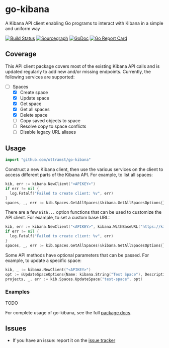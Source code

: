 # go-kibana

A Kibana API client enabling Go programs to interact with Kibana in a simple and uniform way

[![Build Status](https://github.com/ottramst/go-kibana/workflows/Lint%20and%20Test/badge.svg)](https://github.com/ottramst/go-kibana/actions?workflow=Lint%20and%20Test)
[![Sourcegraph](https://sourcegraph.com/github.com/ottramst/go-kibana/-/badge.svg)](https://sourcegraph.com/github.com/ottramst/go-kibana?badge)
[![GoDoc](https://godoc.org/github.com/ottramst/go-kibana?status.svg)](https://godoc.org/github.com/ottramst/go-kibana)
[![Go Report Card](https://goreportcard.com/badge/github.com/ottramst/go-kibana)](https://goreportcard.com/report/github.com/ottramst/go-kibana)

## Coverage

This API client package covers most of the existing Kibana API calls and is updated regularly
to add new and/or missing endpoints. Currently, the following services are supported:

- [ ] Spaces
  - [x] Create space
  - [x] Update space
  - [x] Get space
  - [x] Get all spaces
  - [x] Delete space
  - [ ] Copy saved objects to space
  - [ ] Resolve copy to space conflicts
  - [ ] Disable legacy URL aliases

## Usage

```go
import "github.com/ottramst/go-kibana"
```

Construct a new Kibana client, then use the various services on the client to
access different parts of the Kibana API. For example, to list all
spaces:

```go
kib, err := kibana.NewClient("<APIKEY>")
if err != nil {
  log.Fatalf("Failed to create client: %v", err)
}
spaces, _, err := kib.Spaces.GetAllSpaces(&kibana.GetAllSpacesOptions{})
```

There are a few `With...` option functions that can be used to customize
the API client. For example, to set a custom base URL:

```go
kib, err := kibana.NewClient("<APIKEY>", kibana.WithBaseURL("https://kibana.com"))
if err != nil {
  log.Fatalf("Failed to create client: %v", err)
}
spaces, _, err := kib.Spaces.GetAllSpaces(&kibana.GetAllSpacesOptions{})
```

Some API methods have optional parameters that can be passed. For example,
to update a specific space:

```go
kib, _ := kibana.NewClient("<APIKEY>")
opt := &UpdateSpaceOptions{Name: kibana.String("Test Space"), Description: kibana.String("This is a test space")}
projects, _, err := kib.Spaces.UpdateSpace("test-space", opt)
```

### Examples

TODO

For complete usage of go-kibana, see the full [package docs](https://godoc.org/github.com/ottramst/go-kibana).

## Issues

- If you have an issue: report it on the [issue tracker](https://github.com/ottramst/go-kibana/issues)

